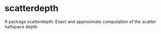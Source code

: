 # scatterdepth
R package scatterdepth: Exact and approximate computation of the scatter halfspace depth
